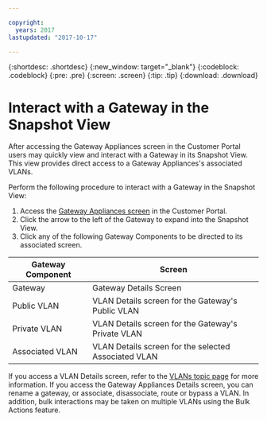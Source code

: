 ```yaml
---

copyright:
  years: 2017
lastupdated: "2017-10-17"

---
```


{:shortdesc: .shortdesc}
{:new_window: target="_blank"}
{:codeblock: .codeblock}
{:pre: .pre}
{:screen: .screen}
{:tip: .tip}
{:download: .download}

# Interact with a Gateway in the Snapshot View

After accessing the Gateway Appliances screen in the Customer Portal users may quickly view and interact with a Gateway in its Snapshot View. This view provides direct access to a Gateway Appliances's associated VLANs. 

Perform the following procedure to interact with a Gateway in the Snapshot View:

1. Access the [Gateway Appliances screen](access-gateway-appliances.html) in the Customer Portal. 
2. Click the arrow to the left of the Gateway to expand into the Snapshot View.
3. Click any of the following Gateway Components to be directed to its associated screen.

Gateway Component |	Screen
----------------- | ------
Gateway |	Gateway Details Screen
Public VLAN |	VLAN Details screen for the Gateway's Public VLAN
Private VLAN |	VLAN Details screen for the Gateway's Private VLAN
Associated VLAN |	VLAN Details screen for the selected Associated VLAN

If you access a VLAN Details screen, refer to the [VLANs topic page](https://console.bluemix.net/docs/infrastructure/vlans/getting-started.html#get-started-with-vlans) for more information. If you access the Gateway Appliances Details screen, you can rename a gateway, or associate, disassociate, route or bypass a VLAN. In addition, bulk interactions may be taken on multiple VLANs using the Bulk Actions feature.